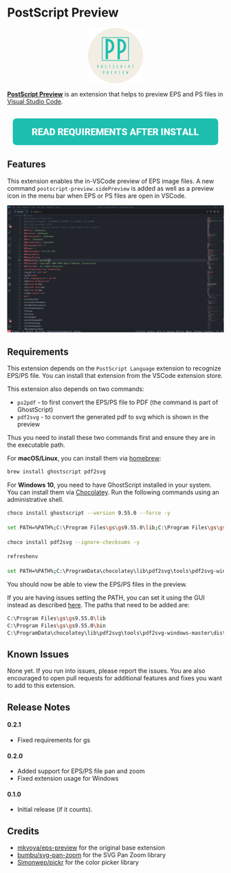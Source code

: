 # PostScript Preview


<p align="center">
    <img src="https://github.com/ahnafnafee/PostScript-Preview/raw/master/images/logo.png" alt="Logo"  width="128px" height="auto" />
</p>


**[PostScript Preview](https://marketplace.visualstudio.com/items?itemName=ahnafnafee.postscript-preview)** is an extension that helps to preview EPS and PS files in [Visual Studio Code](https://code.visualstudio.com/).

<p align="center">
    <br/>
    <a title="READ REQUIREMENTS AFTER INSTALL" href="#requirements"><img src="https://github.com/ahnafnafee/PostScript-Preview/raw/master/docs/images/req-btn.png" alt="Read Requirements After Install"></a>
</p>



## Features

This extension enables the in-VSCode preview of EPS image files.
A new command `postscript-preview.sidePreview` is added as well as a preview icon in the menu bar when EPS or PS files are open in VSCode.

<img src="https://github.com/ahnafnafee/PostScript-Preview/raw/master/demo/postscript-preview-demo.gif" alt="demo" style="zoom:50%;" />



## Requirements

This extension depends on the `PostScript Language` extension to recognize EPS/PS file.
You can install that extension from the VSCode extension store.

This extension also depends on two commands:

- `ps2pdf` - to first convert the EPS/PS file to PDF (the command is part of GhostScript)
- `pdf2svg` - to convert the generated pdf to svg which is shown in the preview

Thus you need to install these two commands first and ensure they are in the executable path.

For **macOS/Linux**, you can install them via [homebrew](https://brew.sh/):

```sh
brew install ghostscript pdf2svg
```



For **Windows 10**, you need to have GhostScript installed in your system.  You can install  them via [Chocolatey](https://chocolatey.org/install). Run the following commands using an administrative shell.

```bash
choco install ghostscript --version 9.55.0 --force -y

set PATH=%PATH%;C:\Program Files\gs\gs9.55.0\lib;C:\Program Files\gs\gs9.55.0\bin

choco install pdf2svg --ignore-checksums -y

refreshenv

set PATH=%PATH%;C:\ProgramData\chocolatey\lib\pdf2svg\tools\pdf2svg-windows-master\dist-64bits
```

You should now be able to view the EPS/PS files in the preview.

If you are having issues setting the PATH, you can set it using the GUI instead as described [here](https://stackoverflow.com/questions/44272416/how-to-add-a-folder-to-path-environment-variable-in-windows-10-with-screensho). The paths that need to be added are:

```bash
C:\Program Files\gs\gs9.55.0\lib
C:\Program Files\gs\gs9.55.0\bin
C:\ProgramData\chocolatey\lib\pdf2svg\tools\pdf2svg-windows-master\dist-64bits
```



## Known Issues

None yet. If you run into issues, please report the issues. You are also encouraged to open pull requests for additional features and fixes you want to add to this extension.



## Release Notes

#### 0.2.1

- Fixed requirements for gs

#### 0.2.0

- Added support for EPS/PS file pan and zoom
- Fixed extension usage for Windows

#### 0.1.0

- Initial release (if it counts).



## Credits

- [mkvoya/eps-preview](https://github.com/mkvoya/eps-preview) for the original base extension
- [bumbu/svg-pan-zoom](https://github.com/bumbu/svg-pan-zoom) for the SVG Pan Zoom library
- [Simonwep/pickr](https://github.com/Simonwep/pickr) for the color picker library
